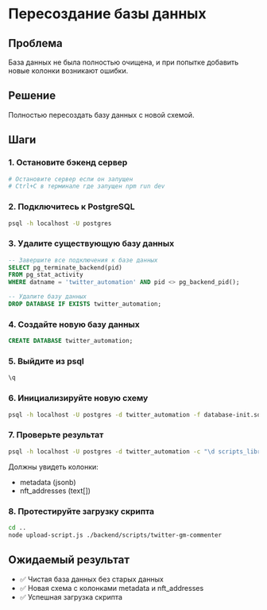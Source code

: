 # Пересоздание базы данных

## Проблема

База данных не была полностью очищена, и при попытке добавить новые колонки возникают ошибки.

## Решение

Полностью пересоздать базу данных с новой схемой.

## Шаги

### 1. Остановите бэкенд сервер

```bash
# Остановите сервер если он запущен
# Ctrl+C в терминале где запущен npm run dev
```

### 2. Подключитесь к PostgreSQL

```bash
psql -h localhost -U postgres
```

### 3. Удалите существующую базу данных

```sql
-- Завершите все подключения к базе данных
SELECT pg_terminate_backend(pid)
FROM pg_stat_activity
WHERE datname = 'twitter_automation' AND pid <> pg_backend_pid();

-- Удалите базу данных
DROP DATABASE IF EXISTS twitter_automation;
```

### 4. Создайте новую базу данных

```sql
CREATE DATABASE twitter_automation;
```

### 5. Выйдите из psql

```sql
\q
```

### 6. Инициализируйте новую схему

```bash
psql -h localhost -U postgres -d twitter_automation -f database-init.sql
```

### 7. Проверьте результат

```bash
psql -h localhost -U postgres -d twitter_automation -c "\d scripts_library"
```

Должны увидеть колонки:

- metadata (jsonb)
- nft_addresses (text[])

### 8. Протестируйте загрузку скрипта

```bash
cd ..
node upload-script.js ./backend/scripts/twitter-gm-commenter
```

## Ожидаемый результат

- ✅ Чистая база данных без старых данных
- ✅ Новая схема с колонками metadata и nft_addresses
- ✅ Успешная загрузка скрипта
